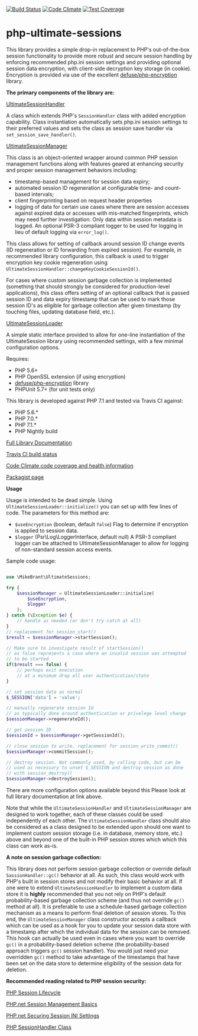[![Build Status](https://travis-ci.org/mikecbrant/php-ultimate-sessions.svg?branch=master)](https://travis-ci.org/mikecbrant/php-ultimate-sessions)
[![Code Climate](https://codeclimate.com/github/mikecbrant/php-ultimate-sessions/badges/gpa.svg)](https://codeclimate.com/github/mikecbrant/php-ultimate-sessions)
[![Test Coverage](https://codeclimate.com/github/mikecbrant/php-ultimate-sessions/badges/coverage.svg)](https://codeclimate.com/github/mikecbrant/php-ultimate-sessions/coverage)

# php-ultimate-sessions

This library provides a simple drop-in replacement to PHP's out-of-the-box 
session functionality to provide more robust and secure session handling by 
enforcing recommended php.ini session settings and providing optional session 
data encryption, with client-side decryption key storage (in cookie). 
Encryption is provided via use of the excellent [defuse/php-encryption](https://github.com/defuse/php-encryption) library.

**The primary components of the library are:**

[UltimateSessionHandler](docs/MikeBrant-UltimateSessions-UltimateSessionHandler.md)

A class which extends PHP's `SessionHandler` class with added encryption
capability. Class instantiation automatically sets php.ini session settings
to their preferred values and sets the class as session save handler via
`set_session_save_handler()`.

[UltimateSessionManager](doc/MikeBrant-UltimateSessions-UltimateSessionManager.md)

This class is an object-oriented wrapper around common PHP session management
functions along with features geared at enhancing security
and proper session management behaviors including:
- timestamp-based management for session data expiry;
- automated session ID regeneration at configurable time- and count-based
intervals;
- client fingerprinting based on request header properties
- logging of data for certain use cases where there are session accesses
against expired data or accesses with mis-matched fingerprints, which may
need further investigation. Only data within session metadata is logged.
An optional PSR-3 compliant logger to be used for logging in lieu of
default logging via `error_log()`.

This class allows for setting of callback around session ID change events
(ID regeneration or ID forwarding from expired session). For example, in
recommended library configuration, this callback is used to trigger
encryption key cookie regeneration using
`UltimateSessionHandler::changeKeyCookieSessionId()`.

For cases where custom session garbage collection is implemented
(something that should strongly be considered for production-level
applications), this class offers setting of an optional callback that
is passed session ID and data expiry timestamp that can be used to mark
those session ID's as eligible for garbage collection after given
timestamp (by touching files, updating database field, etc.).

[UltimateSessionLoader](doc/)

A simple static interface provided to allow for one-line instantiation of
the UltimateSession library using recommended settings, with a few minimal
configuration options.

Requires:
- PHP 5.6+
- PHP OpenSSL extension (if using encryption)
- [defuse/php-encryption](https://github.com/defuse/php-encryption) library
- PHPUnit 5.7+ (for unit tests only)

This library is developed against PHP 7.1 and tested via Travis CI against:
- PHP 5.6.*
- PHP 7.0.*
- PHP 7.1.*
- PHP Nightly build

[Full Library Documentation](docs/UltimateSession.md)

[Travis CI build status](https://travis-ci.org/mikecbrant/php-ultimate-sessions)

[Code Climate code coverage and health information](https://codeclimate.com/github/mikecbrant/php-ultimate-sessions)

[Packagist page](https://packagist.org/packages/mikecbrant/php-ultimate-sessions)


**Usage**

Usage is intended to be dead simple.  Using 
`UltimateSessionLoader::initialize()` you can 
set up with few lines of code. The parameters for this method are:

- `$useEncryption` (boolean, default `false`) Flag to determine if encryption
 is applied to session data.
- `$logger` (Psr\Log\LoggerInterface, default null) A PSR-3 compliant logger 
can be attached to UltimateSessionManager to allow for logging of 
non-standard session access events.

Sample code usage:

```php

use \MikeBrant\UltimateSessions;

try {
    $sessionManager = UltimateSessionLoader::initialize(
        $useEncryption,
        $logger
    );
} catch (\Exception $e) {
    // handle as needed (or don't try-catch at all)
}
// replacement for session_start()
$result = $sessionManager->startSession();

// Make sure to investigate result of startSession()
// as false represents a case where an invalid session was attempted
// to be started
if($result === false) {
    // perhaps exit execution
    // at a minimum drop all user authentication/state
}

// set session data as normal
$_SESSION['data'] = 'value';

// manually regenerate session Id
// as typically done around authentication or privelege level change
$sessionManager->regenerateId();

// get session ID
$sessionId = $sessionManager->getSessionId();

// close session to write, replacement for session_write_commit()
$sessionManager->commitSession();

// destroy session. Not commonly used, by calling code, but can be
// used as necessary to unset $_SESSION and destroy session as done
// with session_destroy()
$sessionManager->destroySession();
```

There are more configuration options available beyond this Please look at 
full library documentation at link above.

Note that while the `UltimateSessionHandler` and `UltimateSessionManager` are
designed to work together, each of these classes could be used independently 
of each other.  The `UltimateSessionHandler` class should also be considered
as a class designed to be extended upon should one want to implement custom
session storage (i.e. in database, memory store, etc.) above and beyond 
one of the built-in PHP session stores which which this class can work as-is.

**A note on session garbage collection:**


This library does not perform session garbage collection or override default
`SassionHandler::gc()` behavior at all.  As such, this class would work with
PHP's built in session stores and not modify their basic behavior at all. If one were to extend `UltimateSessionHandler` to implement a custom data 
store it is **highly** recommended that you not rely on PHP's default probability-based garbage collection scheme (and thus not override `gc()` 
method at all).  It is preferable to use a schedule-based garbage collection
mechanism as a means to perform final deletion of session stores.  To this 
end, the `UltimateSessionManager` class constructor accepts a callback 
which can be used as a hook for you to update your session data store with 
a timestamp after which the individual data for the session can be removed.
This hook can actually be used even in cases where you want to override 
`gc()` in a probability-based deletion scheme (the probability-based 
approach triggers `gc()` session handler).  You would just need your 
overridden `gc()` method to take advantage of the timestamps that have 
been set on the data store to determine eligibility of the session data 
for deletion.
   
**Recommended reading related to PHP session security:**

[PHP Session Lifecycle](https://gist.github.com/mindplay-dk/623bdd50c1b4c0553cd3)

[PHP.net Session Management Basics](http://php.net/manual/en/features.session.security.management.php)

[PHP.net Securing Session INI Settings](http://php.net/manual/en/session.security.ini.php)

[PHP SessionHandler Class](http://php.net/manual/en/class.sessionhandler.php)